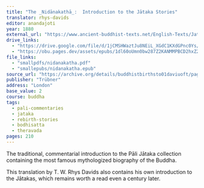 ```yaml
---
title: "The _Nidānakathā_:  Introduction to the Jātaka Stories"
translator: rhys-davids
editor: anandajoti
year: 1880
external_url: "https://www.ancient-buddhist-texts.net/English-Texts/Jataka/000a.htm"
drive_links:
  - "https://drive.google.com/file/d/1jCMSHWaztJu8NEiL_XGdC1KXdGPnc0Ys/view?usp=drivesdk"
  - "https://obu.pages.dev/assets/epubs/1dl60oUmn0bw287Z2KANMMPBCD2hxZ2ky.epub"
file_links:
  - "smallpdfs/nidanakatha.pdf"
  - "smallepubs/nidanakatha.epub"
source_url: "https://archive.org/details/buddhistbirthsto01daviuoft/page/n3/mode/2up"
publisher: "Trübner"
address: "London"
base_value: 2
course: buddha
tags:
  - pali-commentaries
  - jataka
  - rebirth-stories
  - bodhisatta
  - theravada
pages: 210
---
```


The traditional, commentarial introduction to the Pāli Jātaka collection containing the most famous mythologized biography of the Buddha.

This translation by T. W. Rhys Davids also contains his own introduction to the Jātakas, which remains worth a read even a century later.
